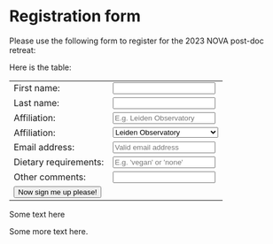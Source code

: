 <!-- Registration form starts here please take care-->
# Registration form
Please use the following form to register for the 2023 NOVA post-doc retreat:
<form 
  method="POST" 
  action="https://script.google.com/macros/s/AKfycbyae1hFMLOY_iLKrjlx5vdZHR5INKvXrOPbMkKEfz35CPxWE1pYOdOCEVYrhuGJp3jWag/exec"
>
Here is the table:
<table>
<tr><td> First name:           </td> <td><input name="Name" type="text" required></td></tr>
<tr><td> Last name:            </td> <td><input name="Surname" type="text" required></td></tr>
<tr><td> Affiliation:          </td> <td><input name="Affiliation" type="text" placeholder="E.g. Leiden Observatory" required></td></tr>
<tr><td> Affiliation:          </td> 
  <td>
    <select id="cars" name="Affiliation_2">
      <option value="Leiden Observatory">Leiden Observatory</option>
      <option value="ESA">ESA</option>
      <option>value="ASTRON">ASTRON</option>
    </select> 
  </td>
</tr>
<tr><td> Email address:        </td> <td><input name="Email" type="email" placeholder="Valid email address" required></td></tr>
<tr><td> Dietary requirements: </td> <td><input name="Diet" type="text" placeholder="E.g. 'vegan' or 'none'" required></td></tr>
<tr><td> Other comments:       </td> <td><input name="Comments" type="text"> </td></tr>
<tr><td colspan=2><button type="submit">Now sign me up please!</button>  </td></tr>
</table>
Some text here
</form>
Some more text here.
<!-- End of registration form-->
